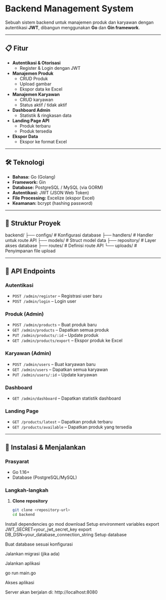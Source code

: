 # Backend Management System

Sebuah sistem backend untuk manajemen produk dan karyawan dengan autentikasi **JWT**, dibangun menggunakan **Go** dan **Gin framework**.

---

## 📋 Fitur

- **Autentikasi & Otorisasi**
  - Register & Login dengan JWT
- **Manajemen Produk**
  - CRUD Produk
  - Upload gambar
  - Ekspor data ke Excel
- **Manajemen Karyawan**
  - CRUD karyawan
  - Status aktif / tidak aktif
- **Dashboard Admin**
  - Statistik & ringkasan data
- **Landing Page API**
  - Produk terbaru
  - Produk tersedia
- **Ekspor Data**
  - Ekspor ke format Excel

---

## 🛠 Teknologi

- **Bahasa:** Go (Golang)  
- **Framework:** Gin  
- **Database:** PostgreSQL / MySQL (via GORM)  
- **Autentikasi:** JWT (JSON Web Token)  
- **File Processing:** Excelize (ekspor Excel)  
- **Keamanan:** bcrypt (hashing password)  

---

## 📁 Struktur Proyek

backend/
├── configs/ # Konfigurasi database
├── handlers/ # Handler untuk route API
├── models/ # Struct model data
├── repository/ # Layer akses database
├── routes/ # Definisi route API
└── uploads/ # Penyimpanan file upload

---

## 🔌 API Endpoints

### Autentikasi
- `POST /admin/register` – Registrasi user baru  
- `POST /admin/login` – Login user  

### Produk (Admin)
- `POST /admin/products` – Buat produk baru  
- `GET /admin/products` – Dapatkan semua produk  
- `PUT /admin/products/:id` – Update produk  
- `GET /admin/products/export` – Ekspor produk ke Excel  

### Karyawan (Admin)
- `POST /admin/users` – Buat karyawan baru  
- `GET /admin/users` – Dapatkan semua karyawan  
- `PUT /admin/users/:id` – Update karyawan  

### Dashboard
- `GET /admin/dashboard` – Dapatkan statistik dashboard  

### Landing Page
- `GET /products/latest` – Dapatkan produk terbaru  
- `GET /products/available` – Dapatkan produk yang tersedia  

---

## 🚀 Instalasi & Menjalankan

### Prasyarat
- Go 1.16+  
- Database (PostgreSQL/MySQL)  

### Langkah-langkah

1. **Clone repository**
   ```bash
   git clone <repository-url>
   cd backend
Install dependencies
go mod download
Setup environment variables
export JWT_SECRET=your_jwt_secret_key
export DB_DSN=your_database_connection_string
Setup database

Buat database sesuai konfigurasi

Jalankan migrasi (jika ada)

Jalankan aplikasi

go run main.go


Akses aplikasi

Server akan berjalan di: http://localhost:8080
